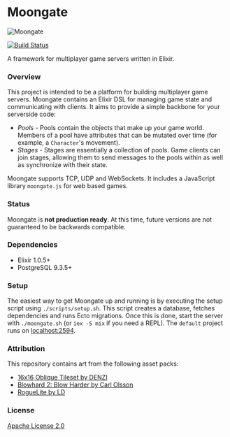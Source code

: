 # Moongate #

![Moongate](https://i.giphy.com/3o85xqvMA3Clzv4zw4.gif)

[![Build Status](https://travis-ci.org/supernintendo/moongate.svg?branch=master)](https://travis-ci.org/supernintendo/moongate)

A framework for multiplayer game servers written in Elixir.

### Overview ###

This project is intended to be a platform for building multiplayer game servers. Moongate contains an Elixir DSL for managing game state and communicating with clients. It aims to provide a simple backbone for your serverside code:

- *Pools* - Pools contain the objects that make up your game world. Members of a pool have attributes that can be mutated over time (for example, a `Character`'s movement).
- *Stages* - Stages are essentially a collection of pools. Game clients can join stages, allowing them to send messages to the pools within as well as synchronize with their state.

Moongate supports TCP, UDP and WebSockets. It includes a JavaScript library `moongate.js` for web based games.

### Status ###

Moongate is **not production ready**. At this time, future versions are not guaranteed to be backwards compatible.

### Dependencies ###

* Elixir 1.0.5+
* PostgreSQL 9.3.5+

### Setup ###
The easiest way to get Moongate up and running is by executing the setup script using `./scripts/setup.sh`. This script creates a database, fetches dependencies and runs Ecto migrations. Once this is done, start the server with `./moongate.sh` (or `iex -S mix` if you need a REPL). The `default` project runs on [localhost:2594](http://localhost:2594).

### Attribution ###

This repository contains art from the following asset packs:

* [16x16 Oblique Tileset by DENZI](http://opengameart.org/content/denzis-16x16-oblique-tilesets)
* [Blowhard 2: Blow Harder by Carl Olsson](http://opengameart.org/content/blowhard-2-blow-harder)
* [RogueLite by LD](http://opengameart.org/content/roguelite)

### License ###

[Apache License 2.0](LICENSE.md)
